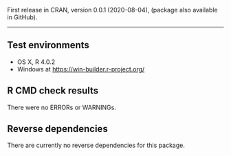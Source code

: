 First release in CRAN, version 0.0.1 (2020-08-04), (package also available in GitHub).

---

## Test environments
* OS X, R 4.0.2
* Windows at https://win-builder.r-project.org/


## R CMD check results

There were no ERRORs or WARNINGs.


## Reverse dependencies

There are currently no reverse dependencies for this package.
